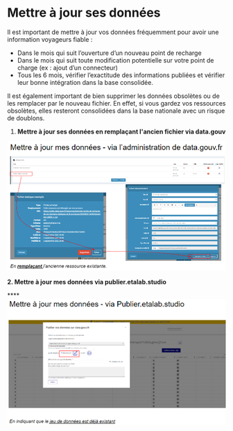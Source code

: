 # Mettre à jour ses données

Il est important de mettre à jour vos données fréquemment pour avoir une information voyageurs fiable :&#x20;

* &#x20;Dans le mois qui suit l’ouverture d’un nouveau point de recharge&#x20;
* Dans le mois qui suit toute modification potentielle sur votre point de charge (ex : ajout d’un connecteur)&#x20;
* Tous les 6 mois, vérifier l’exactitude des informations publiées et vérifier leur bonne intégration dans la base consolidée.&#x20;

Il est également important de bien supprimer les données obsolètes ou de les remplacer par le nouveau fichier.  En effet, si vous gardez vos ressources obsolètes, elles resteront consolidées dans la base nationale avec un risque de doublons.

1. **Mettre à jour ses données en remplaçant l'ancien fichier via data.gouv**&#x20;

![](<../../../.gitbook/assets/image (3).png>)

**2. Mettre à jour mes données via publier.etalab.studio**&#x20;

****![](<../../../.gitbook/assets/image (5).png>)
